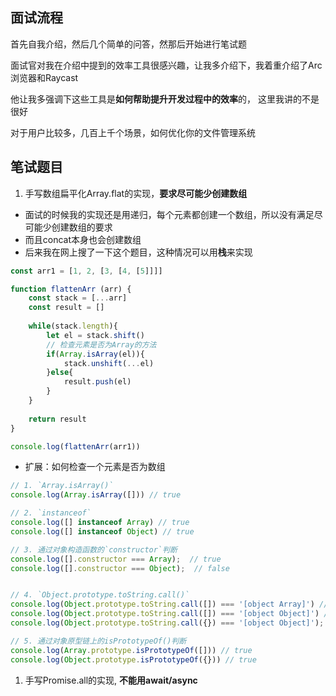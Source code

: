 ## 面试流程

首先自我介绍，然后几个简单的问答，然那后开始进行笔试题

面试官对我在介绍中提到的效率工具很感兴趣，让我多介绍下，我着重介绍了Arc浏览器和Raycast

他让我多强调下这些工具是**如何帮助提升开发过程中的效率**的， 这里我讲的不是很好

对于用户比较多，几百上千个场景，如何优化你的文件管理系统

## 笔试题目
1. 手写数组扁平化Array.flat的实现，**要求尽可能少创建数组**
- 面试的时候我的实现还是用递归，每个元素都创建一个数组，所以没有满足尽可能少创建数组的要求
- 而且concat本身也会创建数组
- 后来我在网上搜了一下这个题目，这种情况可以用**栈**来实现
```js
const arr1 = [1, 2, [3, [4, [5]]]]

function flattenArr (arr) {
    const stack = [...arr]
    const result = []
    
    while(stack.length){
        let el = stack.shift()
        // 检查元素是否为Array的方法
        if(Array.isArray(el)){
            stack.unshift(...el)
        }else{
            result.push(el)
        }
    }
    
    return result
}

console.log(flattenArr(arr1))
```
- 扩展：如何检查一个元素是否为数组
```js
// 1. `Array.isArray()`
console.log(Array.isArray([])) // true

// 2. `instanceof`
console.log([] instanceof Array) // true
console.log([] instanceof Object) // true

// 3. 通过对象构造函数的`constructor`判断
console.log([].constructor === Array);  // true
console.log([].constructor === Object);  // false


// 4. `Object.prototype.toString.call()`
console.log(Object.prototype.toString.call([]) === '[object Array]') // true
console.log(Object.prototype.toString.call([]) === '[object Object]') // false
console.log(Object.prototype.toString.call({}) === '[object Object]'); // true

// 5. 通过对象原型链上的isPrototypeOf()判断
console.log(Array.prototype.isPrototypeOf([])) // true
console.log(Object.prototype.isPrototypeOf({})) // true
```


1. 手写Promise.all的实现, **不能用await/async**


